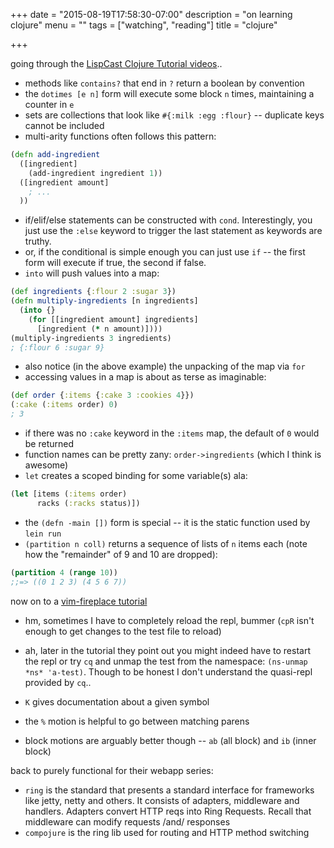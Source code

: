 +++
date = "2015-08-19T17:58:30-07:00"
description = "on learning clojure"
menu = ""
tags = ["watching", "reading"]
title = "clojure"

+++

going through the [LispCast Clojure Tutorial videos](http://www.purelyfunctional.tv)..

* methods like `contains?` that end in `?` return a boolean by convention
* the `dotimes [e n]` form will execute some block `n` times,
maintaining a counter in `e`
* sets are collections that look like `#{:milk :egg :flour}` --
duplicate keys cannot be included
* multi-arity functions often follows this pattern:

```clojure
(defn add-ingredient
  ([ingredient]
    (add-ingredient ingredient 1))
  ([ingredient amount]
    ; ...
  ))
```

* if/elif/else statements can be constructed with `cond`.
Interestingly, you just use the `:else` keyword to trigger the last statement
as keywords are truthy.
* or, if the conditional is simple enough you can just use `if` --
the first form will execute if true, the second if false.
* `into` will push values into a map:

```clojure
(def ingredients {:flour 2 :sugar 3})
(defn multiply-ingredients [n ingredients]
  (into {}
    (for [[ingredient amount] ingredients]
      [ingredient (* n amount)])))
(multiply-ingredients 3 ingredients)
; {:flour 6 :sugar 9}
```

* also notice (in the above example) the unpacking of the map via `for`
* accessing values in a map is about as terse as imaginable:

```clojure
(def order {:items {:cake 3 :cookies 4}})
(:cake (:items order) 0)
; 3
```

* if there was no `:cake` keyword in the `:items` map,
the default of `0` would be returned
* function names can be pretty zany: `order->ingredients` (which I think is awesome)
* `let` creates a scoped binding for some variable(s) ala:

```clojure
(let [items (:items order)
      racks (:racks status)])
```

* the `(defn -main [])` form is special -- it is the static function used by `lein run`
* `(partition n coll)` returns a sequence of lists of `n` items each
(note how the "remainder" of 9 and 10 are dropped):

```clojure
(partition 4 (range 10))
;;=> ((0 1 2 3) (4 5 6 7))
```


now on to a [vim-fireplace tutorial](http://clojure-doc.org/articles/tutorials/vim_fireplace.html)

* hm, sometimes I have to completely reload the repl, bummer
(`cpR` isn't enough to get changes to the test file to reload)
* ah, later in the tutorial they point out you might indeed have to restart the repl
or try `cq` and unmap the test from the namespace: `(ns-unmap *ns* 'a-test)`.
Though to be honest I don't understand the quasi-repl provided by `cq`..
* `K` gives documentation about a given symbol

* the `%` motion is helpful to go between matching parens
* block motions are arguably better though -- `ab` (all block) and `ib` (inner block)


back to purely functional for their webapp series:

* `ring` is the standard that presents a standard interface
for frameworks like jetty, netty and others.
It consists of adapters, middleware and handlers.
Adapters convert HTTP reqs into Ring Requests.
Recall that middleware can modify requests /and/ responses
* `compojure` is the ring lib used for routing and HTTP method switching
